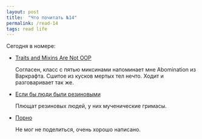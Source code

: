 ```yaml
---
layout: post
title:  "Что почитать №14"
permalink: /read-14
tags: read life
---
```


Сегодня в номере:

- [Traits and Mixins Are Not OOP](http://www.yegor256.com/2017/03/07/traits-and-mixins.html)

  Согласен, класс с пятью миксинами напоминает мне Abomination из
  Варкрафта. Сшитое из кусков мертых тел нечто. Ходит и разговаривает так же.

- [Если бы люди были резиновыми](https://meduza.io/slides/esli-by-lyudi-byli-rezinovymi)

  Плющат резиновых людей, у них мученические гримасы.

- [Порно](http://sergeykorol.ru/blog/porno/)

  Не мог не поделиться, очень хорошо написано.
